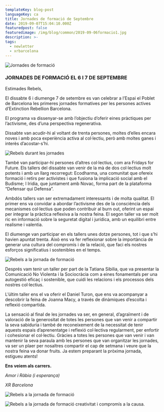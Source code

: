 ```yaml
---
templateKey: blog-post
languageKey: ca
title: Jornades de formació de Septembre
date: 2019-09-07T15:04:10.000Z
featuredpost: false
featuredimage: /img/blog/common/2019-09-06formacio1.jpg
description: >-
tags:
  - newletter
  - xrbarcelona
---
```


![Jornades de formació](/img/blog/common/2019-09-06formacio1.jpg)

### JORNADES DE FORMACIÓ EL 6 I 7 DE SEPTEMBRE

Estimades Rebels,

El dissabte 6 i diumenge 7 de setembre es van celebrar a l’Espai el Poblet de Barcelona les primeres jornades formatives per les persones actives d’Extinction Rebellion Barcelona.

El programa va dissenyar-se amb l’objectiu d’oferir eines pràctiques per l’activisme, des d’una perspectiva regenerativa. 

Dissabte van acudir-hi al voltant de trenta persones, moltes d’elles encara noves i amb poca experiència activa al col·lectiu, però amb moltes ganes i interès d’acostar-s’hi. 

![Rebels durant les jornades](/img/blog/2019-09-06formacio2.jpg)

També van participar-hi persones d’altres col·lectius, com ara Fridays for Future. Els tallers del dissabte van venir de la mà de dos col·lectius molt potents i amb un llarg recorregut: Ecodharma, una comunitat que ofereix formació i retirs per activistes i que fusiona la implicació social amb el Budisme; I Iridia, que juntament amb Novac, forma part de la plataforma “Defensar qui Defensa”. 
 
Ambdós tallers van ser extremadament interessants i de molta qualitat. El primer ens va convidar a abordar l’activisme des de la consciència dels mecanismes col·lectius que poden contribuir al burn out, oferint un espai per integrar la pràctica reflexiva a la nostra feina. El segon taller va ser molt ric en informació sobre la seguretat digital i jurídica, amb un equilibri entre realisme i valentia. 

El diumenge van participar en els tallers unes dotze persones, tot i que s’hi havien apuntat trenta. Això ens va fer reflexionar sobre la importància de generar una cultura del compromís i de la relació, que faci els nostres esforços significatius i sostenibles en el temps. 

![Rebels a la jornada de formació](/img/blog/2019-09-06formacio3.jpg)

Després vam tenir un taller per part de la Tatiana Sibilia, que va presentar la Comunicació No Violenta i la Sociocràcia com a eines fonamentals per una autogestió eficaç i sostenible, que cuidi les relacions i els processos dels nostres col·lectius. 

L’últim taller ens el va oferir el Daniel Turon, que ens va acompanyar a descobrir la feina de Joanna Macy, a través de dinàmiques d’escolta i reflexió compartida. 

La sensació al final de les jornades va ser, en general, d’agraïment i de valoració de la generositat de totes les persones que van venir a compartir la seva sabiduria i també de reconeixement de la necessitat de tenir aquests espais d’aprenentatge i reflexió col·lectiva regularment, per enfortir i cohesionar el col·lectiu. Gràcies a totes les persones que van venir i van mantenir la seva paraula amb les persones que van organitzar les jornades, va ser un plaer per nosaltres compartir el cap de setmana i veure que la nostra feina va donar fruits. Ja estem preparant la pròxima jornada, estigueu atents!  

**Ens veiem als carrers.**

*Amor i Ràbia (i esperança)*

*XR Barcelona*

![Rebels a la jornada de formació](/img/blog/2019-09-06formacio4.jpg)

![Rebels a la jornada de formació](/img/blog/2019-09-06formacio5.jpg)
 creativitat i compromís a la causa.


